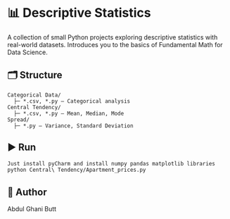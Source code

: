 # 📊 Descriptive Statistics

A collection of small Python projects exploring descriptive statistics with real-world datasets. Introduces you to the basics of 
Fundamental Math for Data Science.

## 🗂️ Structure

```
Categorical Data/
  ├─ *.csv, *.py – Categorical analysis
Central Tendency/
  ├─ *.csv, *.py – Mean, Median, Mode
Spread/
  ├─ *.py – Variance, Standard Deviation
```

## ▶️ Run

```bash
Just install pyCharm and install numpy pandas matplotlib libraries
python Central\ Tendency/Apartment_prices.py
```

## 👤 Author

Abdul Ghani Butt
